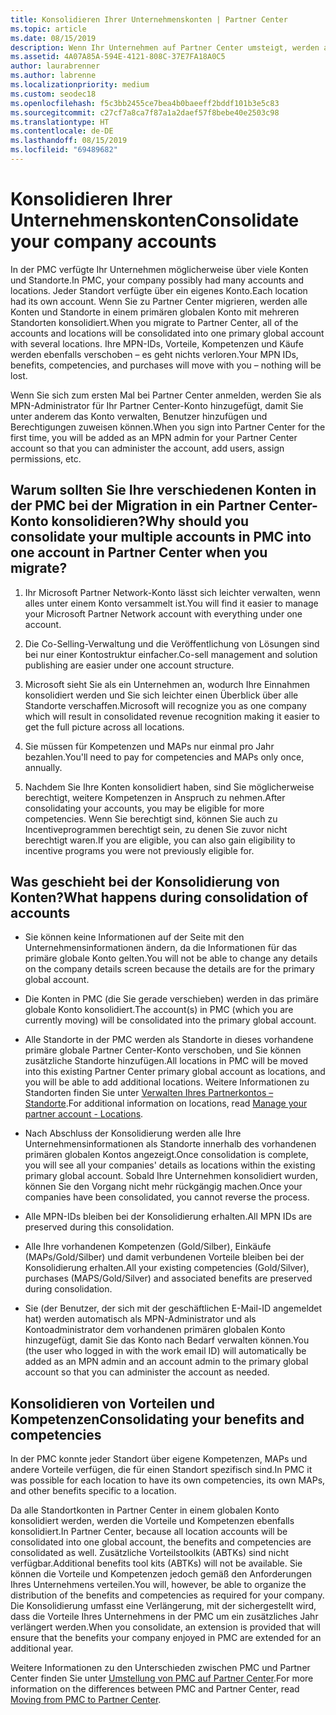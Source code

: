 ```yaml
---
title: Konsolidieren Ihrer Unternehmenskonten | Partner Center
ms.topic: article
ms.date: 08/15/2019
description: Wenn Ihr Unternehmen auf Partner Center umsteigt, werden alle Ihre Konten in einem Konto konsolidiert.
ms.assetid: 4A07A85A-594E-4121-808C-37E7FA18A0C5
author: laurabrenner
ms.author: labrenne
ms.localizationpriority: medium
ms.custom: seodec18
ms.openlocfilehash: f5c3bb2455ce7bea4b0baeeff2bddf101b3e5c83
ms.sourcegitcommit: c27cf7a8ca7f87a1a2daef57f8bebe40e2503c98
ms.translationtype: HT
ms.contentlocale: de-DE
ms.lasthandoff: 08/15/2019
ms.locfileid: "69489682"
---
```

# <a name="consolidate-your-company-accounts"></a><span data-ttu-id="73dd1-103">Konsolidieren Ihrer Unternehmenskonten</span><span class="sxs-lookup"><span data-stu-id="73dd1-103">Consolidate your company accounts</span></span>

<span data-ttu-id="73dd1-104">In der PMC verfügte Ihr Unternehmen möglicherweise über viele Konten und Standorte.</span><span class="sxs-lookup"><span data-stu-id="73dd1-104">In PMC, your company possibly had many accounts and locations.</span></span> <span data-ttu-id="73dd1-105">Jeder Standort verfügte über ein eigenes Konto.</span><span class="sxs-lookup"><span data-stu-id="73dd1-105">Each location had its own account.</span></span> <span data-ttu-id="73dd1-106">Wenn Sie zu Partner Center migrieren, werden alle Konten und Standorte in einem primären globalen Konto mit mehreren Standorten konsolidiert.</span><span class="sxs-lookup"><span data-stu-id="73dd1-106">When you migrate to Partner Center, all of the accounts and locations will be consolidated into one primary global account with several locations.</span></span> <span data-ttu-id="73dd1-107">Ihre MPN-IDs, Vorteile, Kompetenzen und Käufe werden ebenfalls verschoben – es geht nichts verloren.</span><span class="sxs-lookup"><span data-stu-id="73dd1-107">Your MPN IDs, benefits, competencies, and purchases will move with you – nothing will be lost.</span></span> 

<span data-ttu-id="73dd1-108">Wenn Sie sich zum ersten Mal bei Partner Center anmelden, werden Sie als MPN-Administrator für Ihr Partner Center-Konto hinzugefügt, damit Sie unter anderem das Konto verwalten, Benutzer hinzufügen und Berechtigungen zuweisen können.</span><span class="sxs-lookup"><span data-stu-id="73dd1-108">When you sign into Partner Center for the first time, you will be added as an MPN admin for your Partner Center account so that you can administer the account, add users, assign permissions, etc.</span></span> 

## <a name="why-should-you-consolidate-your-multiple-accounts-in-pmc-into-one-account-in-partner-center-when-you-migrate"></a><span data-ttu-id="73dd1-109">Warum sollten Sie Ihre verschiedenen Konten in der PMC bei der Migration in ein Partner Center-Konto konsolidieren?</span><span class="sxs-lookup"><span data-stu-id="73dd1-109">Why should you consolidate your multiple accounts in PMC into one account in Partner Center when you migrate?</span></span>

1. <span data-ttu-id="73dd1-110">Ihr Microsoft Partner Network-Konto lässt sich leichter verwalten, wenn alles unter einem Konto versammelt ist.</span><span class="sxs-lookup"><span data-stu-id="73dd1-110">You will find it easier to manage your Microsoft Partner Network account with everything under one account.</span></span>

2. <span data-ttu-id="73dd1-111">Die Co-Selling-Verwaltung und die Veröffentlichung von Lösungen sind bei nur einer Kontostruktur einfacher.</span><span class="sxs-lookup"><span data-stu-id="73dd1-111">Co-sell management and solution publishing are easier under one account structure.</span></span>

3. <span data-ttu-id="73dd1-112">Microsoft sieht Sie als ein Unternehmen an, wodurch Ihre Einnahmen konsolidiert werden und Sie sich leichter einen Überblick über alle Standorte verschaffen.</span><span class="sxs-lookup"><span data-stu-id="73dd1-112">Microsoft will recognize you as one company which will result in consolidated revenue recognition making it easier to get the full picture across all locations.</span></span>  

4. <span data-ttu-id="73dd1-113">Sie müssen für Kompetenzen und MAPs nur einmal pro Jahr bezahlen.</span><span class="sxs-lookup"><span data-stu-id="73dd1-113">You'll need to pay for competencies and MAPs only once, annually.</span></span>

5. <span data-ttu-id="73dd1-114">Nachdem Sie Ihre Konten konsolidiert haben, sind Sie möglicherweise berechtigt, weitere Kompetenzen in Anspruch zu nehmen.</span><span class="sxs-lookup"><span data-stu-id="73dd1-114">After consolidating your accounts, you may be eligible for more competencies.</span></span> <span data-ttu-id="73dd1-115">Wenn Sie berechtigt sind, können Sie auch zu Incentiveprogrammen berechtigt sein, zu denen Sie zuvor nicht berechtigt waren.</span><span class="sxs-lookup"><span data-stu-id="73dd1-115">If you are eligible, you can also gain eligibility to incentive programs you were not previously eligible for.</span></span>


## <a name="what-happens-during-consolidation-of-accounts"></a><span data-ttu-id="73dd1-116">Was geschieht bei der Konsolidierung von Konten?</span><span class="sxs-lookup"><span data-stu-id="73dd1-116">What happens during consolidation of accounts</span></span>

- <span data-ttu-id="73dd1-117">Sie können keine Informationen auf der Seite mit den Unternehmensinformationen ändern, da die Informationen für das primäre globale Konto gelten.</span><span class="sxs-lookup"><span data-stu-id="73dd1-117">You will not be able to change any details on the company details screen because the details are for the primary global account.</span></span> 

- <span data-ttu-id="73dd1-118">Die Konten in PMC (die Sie gerade verschieben) werden in das primäre globale Konto konsolidiert.</span><span class="sxs-lookup"><span data-stu-id="73dd1-118">The account(s) in PMC (which you are currently moving) will be consolidated into the primary global account.</span></span> 

- <span data-ttu-id="73dd1-119">Alle Standorte in der PMC werden als Standorte in dieses vorhandene primäre globale Partner Center-Konto verschoben, und Sie können zusätzliche Standorte hinzufügen.</span><span class="sxs-lookup"><span data-stu-id="73dd1-119">All locations in PMC will be moved into this existing Partner Center primary global account as locations, and you will be able to add additional locations.</span></span> <span data-ttu-id="73dd1-120">Weitere Informationen zu Standorten finden Sie unter [Verwalten Ihres Partnerkontos – Standorte](manage-locations.md).</span><span class="sxs-lookup"><span data-stu-id="73dd1-120">For additional information on locations, read  [Manage your partner account - Locations](manage-locations.md).</span></span>

- <span data-ttu-id="73dd1-121">Nach Abschluss der Konsolidierung werden alle Ihre Unternehmensinformationen als Standorte innerhalb des vorhandenen primären globalen Kontos angezeigt.</span><span class="sxs-lookup"><span data-stu-id="73dd1-121">Once consolidation is complete, you will see all your companies' details as locations within the existing primary global account.</span></span> <span data-ttu-id="73dd1-122">Sobald Ihre Unternehmen konsolidiert wurden, können Sie den Vorgang nicht mehr rückgängig machen.</span><span class="sxs-lookup"><span data-stu-id="73dd1-122">Once your companies have been consolidated, you cannot reverse the process.</span></span>

- <span data-ttu-id="73dd1-123">Alle MPN-IDs bleiben bei der Konsolidierung erhalten.</span><span class="sxs-lookup"><span data-stu-id="73dd1-123">All MPN IDs are preserved during this consolidation.</span></span>

- <span data-ttu-id="73dd1-124">Alle Ihre vorhandenen Kompetenzen (Gold/Silber), Einkäufe (MAPs/Gold/Silber) und damit verbundenen Vorteile bleiben bei der Konsolidierung erhalten.</span><span class="sxs-lookup"><span data-stu-id="73dd1-124">All your existing competencies (Gold/Silver), purchases (MAPS/Gold/Silver) and associated benefits are preserved during consolidation.</span></span>

- <span data-ttu-id="73dd1-125">Sie (der Benutzer, der sich mit der geschäftlichen E-Mail-ID angemeldet hat) werden automatisch als MPN-Administrator und als Kontoadministrator dem vorhandenen primären globalen Konto hinzugefügt, damit Sie das Konto nach Bedarf verwalten können.</span><span class="sxs-lookup"><span data-stu-id="73dd1-125">You (the user who logged in with the work email ID) will automatically be added as an MPN admin and an account admin to the primary global account so that you can administer the account as needed.</span></span> 


## <a name="consolidating-your-benefits-and-competencies"></a><span data-ttu-id="73dd1-126">Konsolidieren von Vorteilen und Kompetenzen</span><span class="sxs-lookup"><span data-stu-id="73dd1-126">Consolidating your benefits and competencies</span></span>

<span data-ttu-id="73dd1-127">In der PMC konnte jeder Standort über eigene Kompetenzen, MAPs und andere Vorteile verfügen, die für einen Standort spezifisch sind.</span><span class="sxs-lookup"><span data-stu-id="73dd1-127">In PMC it was possible for each location to have its own competencies, its own MAPs, and other benefits specific to a location.</span></span>

<span data-ttu-id="73dd1-128">Da alle Standortkonten in Partner Center in einem globalen Konto konsolidiert werden, werden die Vorteile und Kompetenzen ebenfalls konsolidiert.</span><span class="sxs-lookup"><span data-stu-id="73dd1-128">In Partner Center, because all location accounts will be consolidated into one global account, the benefits and competencies are consolidated as well.</span></span> <span data-ttu-id="73dd1-129">Zusätzliche Vorteilstoolkits (ABTKs) sind nicht verfügbar.</span><span class="sxs-lookup"><span data-stu-id="73dd1-129">Additional benefits tool kits (ABTKs) will not be available.</span></span> <span data-ttu-id="73dd1-130">Sie können die Vorteile und Kompetenzen jedoch gemäß den Anforderungen Ihres Unternehmens verteilen.</span><span class="sxs-lookup"><span data-stu-id="73dd1-130">You will, however, be able to organize the distribution of the benefits and competencies as required for your company.</span></span> <span data-ttu-id="73dd1-131">Die Konsolidierung umfasst eine Verlängerung, mit der sichergestellt wird, dass die Vorteile Ihres Unternehmens in der PMC um ein zusätzliches Jahr verlängert werden.</span><span class="sxs-lookup"><span data-stu-id="73dd1-131">When you consolidate, an extension is provided that will ensure that the benefits your company enjoyed in PMC are extended for an additional year.</span></span>

<span data-ttu-id="73dd1-132">Weitere Informationen zu den Unterschieden zwischen PMC und Partner Center finden Sie unter [Umstellung von PMC auf Partner Center](guide-to-migration.md).</span><span class="sxs-lookup"><span data-stu-id="73dd1-132">For more information on the differences between PMC and Partner Center, read [Moving from PMC to Partner Center](guide-to-migration.md).</span></span>


